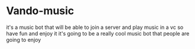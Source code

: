 # Vando-music
it's a music bot that will be able to join a server and play music in a vc 
so have fun and enjoy it it's going to be a really cool music bot that people are going to enjoy 
